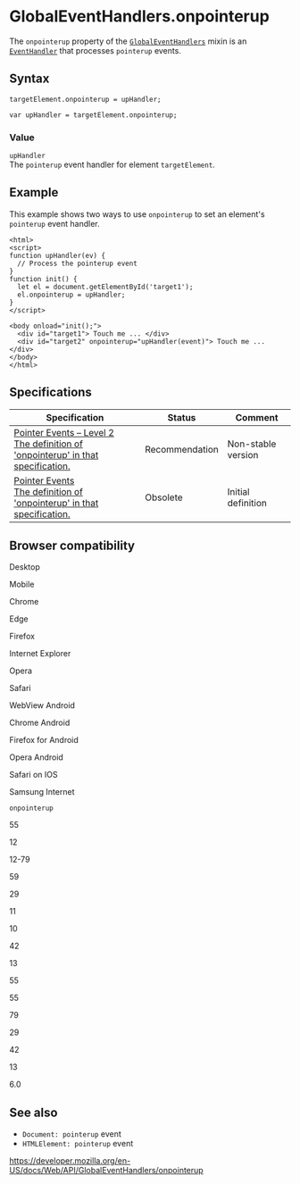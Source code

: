 # GlobalEventHandlers.onpointerup

The `onpointerup` property of the [`GlobalEventHandlers`](../globaleventhandlers) mixin is an [`EventHandler`](https://developer.mozilla.org/en-US/docs/Web/Events/Event_handlers) that processes `pointerup` events.

## Syntax

    targetElement.onpointerup = upHandler;

    var upHandler = targetElement.onpointerup;

### Value

`upHandler`  
The `pointerup` event handler for element `targetElement`.

## Example

This example shows two ways to use `onpointerup` to set an element's `pointerup` event handler.

    <html>
    <script>
    function upHandler(ev) {
      // Process the pointerup event
    }
    function init() {
      let el = document.getElementById('target1');
      el.onpointerup = upHandler;
    }
    </script>

    <body onload="init();">
      <div id="target1"> Touch me ... </div>
      <div id="target2" onpointerup="upHandler(event)"> Touch me ... </div>
    </body>
    </html>

## Specifications

<table><thead><tr class="header"><th>Specification</th><th>Status</th><th>Comment</th></tr></thead><tbody><tr class="odd"><td><a href="https://www.w3.org/TR/pointerevents2/#dom-globaleventhandlers-onpointerup">Pointer Events – Level 2<br />
<span class="small">The definition of 'onpointerup' in that specification.</span></a></td><td><span class="spec-rec">Recommendation</span></td><td>Non-stable version</td></tr><tr class="even"><td><a href="https://www.w3.org/TR/pointerevents1/#widl-GlobalEventHandlers-onpointerup">Pointer Events<br />
<span class="small">The definition of 'onpointerup' in that specification.</span></a></td><td><span class="spec-obsolete">Obsolete</span></td><td>Initial definition</td></tr></tbody></table>

## Browser compatibility

Desktop

Mobile

Chrome

Edge

Firefox

Internet Explorer

Opera

Safari

WebView Android

Chrome Android

Firefox for Android

Opera Android

Safari on IOS

Samsung Internet

`onpointerup`

55

12

12-79

59

29

11

10

42

13

55

55

79

29

42

13

6.0

## See also

- `Document: pointerup` event
- `HTMLElement: pointerup` event

<a href="https://developer.mozilla.org/en-US/docs/Web/API/GlobalEventHandlers/onpointerup" class="_attribution-link">https://developer.mozilla.org/en-US/docs/Web/API/GlobalEventHandlers/onpointerup</a>

